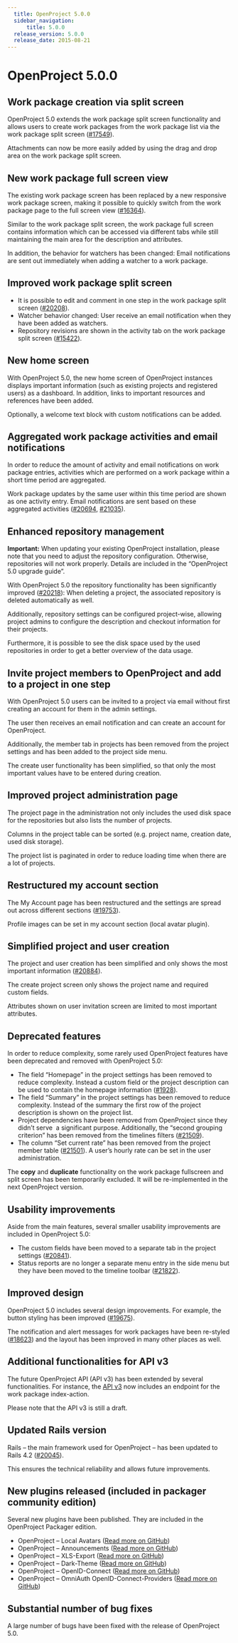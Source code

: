 ```yaml
---
  title: OpenProject 5.0.0
  sidebar_navigation:
      title: 5.0.0
  release_version: 5.0.0
  release_date: 2015-08-21
---
```



# **OpenProject 5.0.0**

## **Work package creation via split screen**

OpenProject 5.0 extends the work package split screen functionality and
allows users to create work packages from the work package list via the
work package split screen
([\#17549](https://community.openproject.com/work_packages/17549/activity)).

Attachments can now be more easily added by using the drag and drop area
on the work package split screen.



## **New work package full screen view**

The existing work package screen has been replaced by a new responsive
work package screen, making it possible to quickly switch from the work
package page to the full screen view
([\#16364](https://community.openproject.com/work_packages/16364/activity)).

Similar to the work package split screen, the work package full screen
contains information which can be accessed via different tabs while
still maintaining the main area for the description and attributes.

In addition, the behavior for watchers has been changed: Email
notifications are sent out immediately when adding a watcher to a work
package.



## **Improved work package split screen**

  - It is possible to edit and comment in one step in the work package
    split screen
    ([\#20208](https://community.openproject.com/work_packages/20208/activity)).
  - Watcher behavior changed: User receive an email notification when
    they have been added as watchers.
  - Repository revisions are shown in the activity tab on the work
    package split screen
    ([\#15422](https://community.openproject.com/work_packages/15422/activity)).



## **New home screen**

With OpenProject 5.0, the new home screen of OpenProject instances
displays important information (such as existing projects and registered
users) as a dashboard. In addition, links to important resources and
references have been added.

Optionally, a welcome text block with custom notifications can be added.



## **Aggregated work package activities and email notifications**

In order to reduce the amount of activity and email notifications on
work package entries, activities which are performed on a work package
within a short time period are aggregated.

Work package updates by the same user within this time period are shown
as one activity entry. Email notifications are sent based on these
aggregated
activities ([\#20694](https://community.openproject.com/work_packages/20694/activity),
[\#21035](https://community.openproject.com/work_packages/21035/activity)).



## **Enhanced repository management**

**Important:** When updating your existing OpenProject installation,
please note that you need to adjust the repository configuration.
Otherwise, repositories will not work properly. Details are included in
the “OpenProject 5.0 upgrade guide”.

With OpenProject 5.0 the repository functionality has been significantly
improved
([\#20218](https://community.openproject.com/work_packages/20218/activity)):
When deleting a project, the associated repository is deleted
automatically as well.

Additionally, repository settings can be configured project-wise,
allowing project admins to configure the description and checkout
information for their projects.

Furthermore, it is possible to see the disk space used by the used
repositories in order to get a better overview of the data usage.



## **Invite project members to OpenProject and add to a project in one step**

With OpenProject 5.0 users can be invited to a project via email without
first creating an account for them in the admin settings.

The user then receives an email notification and can create an account
for OpenProject.

Additionally, the member tab in projects has been removed from the
project settings and has been added to the project side menu.

The create user functionality has been simplified, so that only the most
important values have to be entered during creation.



## **Improved project administration page**

The project page in the administration not only includes the used disk
space for the repositories but also lists the number of projects.

Columns in the project table can be sorted (e.g. project name, creation
date, used disk storage).

The project list is paginated in order to reduce loading time when there
are a lot of projects.



## **Restructured my account section**

The My Account page has been restructured and the settings are spread
out across different sections
([\#19753](https://community.openproject.com/work_packages/19753/activity)).

Profile images can be set in my account section (local avatar plugin).



## **Simplified project and user creation**

The project and user creation has been simplified and only shows the
most important information
([\#20884](https://community.openproject.com/work_packages/20884/activity)).

The create project screen only shows the project name and required
custom fields.

Attributes shown on user invitation screen are limited to most important
attributes.



## **Deprecated features**

In order to reduce complexity, some rarely used OpenProject features
have been deprecated and removed with OpenProject 5.0:

  - The field “Homepage” in the project settings has been removed to
    reduce complexity. Instead a custom field or the project description
    can be used to contain the homepage information
    ([\#1928](https://community.openproject.com/work_packages/1928/activity)).
  - The field “Summary” in the project settings has been removed to
    reduce complexity. Instead of the summary the first row of the
    project description is shown on the project list.
  - Project dependencies have been removed from OpenProject since they
    didn’t serve  a significant purpose. Additionally, the “second
    grouping criterion” has been removed from the timelines filters
    ([\#21509](https://community.openproject.com/work_packages/21509/activity)).
  - The column “Set current rate” has been removed from the project
    member table
    ([\#21501](https://community.openproject.com/work_packages/21501/activity)).
    A user’s hourly rate can be set in the user administration.

The **copy** and **duplicate** functionality on the work package
fullscreen and split screen has been temporarily excluded. It will be
re-implemented in the next OpenProject version.

## **Usability improvements**

Aside from the main features, several smaller usability improvements are
included in OpenProject 5.0:

  - The custom fields have been moved to a separate tab in the project
    settings
    ([\#20841](https://community.openproject.com/work_packages/20841/activity)).
  - Status reports are no longer a separate menu entry in the side menu
    but they have been moved to the timeline
    toolbar ([\#21822](https://community.openproject.com/work_packages/21822/activity)).

## **Improved design**

OpenProject 5.0 includes several design improvements. For example, the
button styling has been improved
([\#19675](https://community.openproject.com/work_packages/19675/activity)).

The notification and alert messages for work packages have been
re-styled
([\#18623](https://community.openproject.com/work_packages/18623/activity))
and the layout has been improved in many other places as well.

## **Additional functionalities for API v3**

The future OpenProject API (API v3) has been extended by several
functionalities. For instance, the [API
v3](https://www.openproject.org/development/api/) now includes an
endpoint for the work package index-action.

Please note that the API v3 is still a draft.

## **Updated Rails version**

Rails – the main framework used for OpenProject – has been updated to
Rails 4.2
([\#20045](https://community.openproject.com/work_packages/20045/activity)).

This ensures the technical reliability and allows future improvements.

## **New plugins released (included in packager community edition)**

Several new plugins have been published. They are included in the
OpenProject Packager edition.

  - OpenProject – Local Avatars ([Read more on
    GitHub](https://www.github.com/finnlabs/openproject-local_avatars))
  - OpenProject – Announcements ([Read more on
    GitHub](https://www.github.com/finnlabs/openproject-announcements))
  - OpenProject – XLS-Export ([Read more on
    GitHub](https://www.github.com/finnlabs/openproject-xls_export))
  - OpenProject – Dark-Theme ([Read more on
    GitHub](https://www.github.com/finnlabs/openproject-themes-dark))
  - OpenProject – OpenID-Connect ([Read more on
    GitHub](https://www.github.com/finnlabs/openproject-openid_connect))
  - OpenProject – OmniAuth OpenID-Connect-Providers ([Read more on
    GitHub](https://www.github.com/finnlabs/omniauth-openid-connect))

## **Substantial number of bug fixes**

A large number of bugs have been fixed with the release of OpenProject
5.0.


